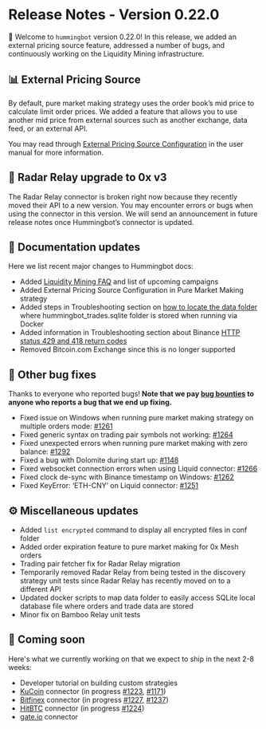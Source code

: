 # Release Notes - Version 0.22.0

🚀 Welcome to `hummingbot` version 0.22.0! In this release, we added an external pricing source feature, addressed a number of bugs, and continuously working on the Liquidity Mining infrastructure.


## 📊 External Pricing Source

By default, pure market making strategy uses the order book’s mid price to calculate limit order prices. We added a feature that allows you to use another mid price from external sources such as another exchange, data feed, or an external API.

You may read through [External Pricing Source Configuration](/strategies/pure-market-making/#external-pricing-source-configuration) in the user manual for more information.


## 🔗 Radar Relay upgrade to 0x v3

The Radar Relay connector is broken right now because they recently moved their API to a new version. You may encounter errors or bugs when using the connector in this version. We will send an announcement in future release notes once Hummingbot’s connector is updated.


## 📓 Documentation updates

Here we list recent major changes to Hummingbot docs:

* Added [Liquidity Mining FAQ](/liquidity-mining/faq/) and list of upcoming campaigns
* Added External Pricing Source Configuration in Pure Market Making strategy
* Added steps in Troubleshooting section on [how to locate the data folder](/support/how-to/#locate-data-folder-or-hummingbot_tradessqlite-when-running-hummingbot-via-docker) where hummingbot_trades.sqlite folder is stored when running via Docker
* Added information in Troubleshooting section about Binance [HTTP status 429 and 418 return codes](/support/troubleshooting/binance/#http-status-429-and-418-return-codes)
* Removed Bitcoin.com Exchange since this is no longer supported


## 🐞 Other bug fixes

Thanks to everyone who reported bugs! **Note that we pay [bug bounties](/support/bug-bounty-program) to anyone who reports a bug that we end up fixing.**

* Fixed issue on Windows when running pure market making strategy on multiple orders mode: [#1261](https://github.com/CoinAlpha/hummingbot/issues/1261)
* Fixed generic syntax on trading pair symbols not working: [#1264](https://github.com/CoinAlpha/hummingbot/issues/1264)
* Fixed unexpected errors when running pure market making with zero balance: [#1292](https://github.com/CoinAlpha/hummingbot/issues/1292) 
* Fixed a bug with Dolomite during start up: [#1148](https://github.com/CoinAlpha/hummingbot/issues/1148)
* Fixed websocket connection errors when using Liquid connector: [#1266](https://github.com/CoinAlpha/hummingbot/issues/1266)
* Fixed clock de-sync with Binance timestamp on Windows: [#1262](https://github.com/CoinAlpha/hummingbot/issues/1262)
* Fixed KeyError: ‘ETH-CNY’ on Liquid connector: [#1251](https://github.com/CoinAlpha/hummingbot/issues/1251)


## ⚙️ Miscellaneous updates

* Added `list encrypted` command to display all encrypted files in conf folder
* Added order expiration feature to pure market making for 0x Mesh orders
* Trading pair fetcher fix for Radar Relay migration
* Temporarily removed Radar Relay from being tested in the discovery strategy unit tests since Radar Relay has recently moved on to a different API
* Updated docker scripts to map data folder to easily access SQLite local database file where orders and trade data are stored
* Minor fix on Bamboo Relay unit tests


## 🚀 Coming soon

Here's what we currently working on that we expect to ship in the next 2-8 weeks:

* Developer tutorial on building custom strategies
* [KuCoin](https://www.kucoin.com/) connector (in progress [#1223](https://github.com/CoinAlpha/hummingbot/pull/1223), [#1171](https://github.com/CoinAlpha/hummingbot/pull/1171))
* [Bitfinex](https://www.bitfinex.com/) connector (in progress [#1227](https://github.com/CoinAlpha/hummingbot/pull/1227), [#1237](https://github.com/CoinAlpha/hummingbot/pull/1237))
* [HitBTC](https://hitbtc.com/) connector (in progress [#1224](https://github.com/CoinAlpha/hummingbot/pull/1224))
* [gate.io](https://gate.io) connector
